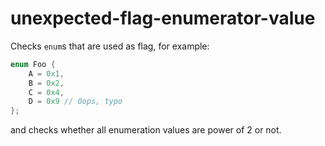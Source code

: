 # unexpected-flag-enumerator-value

Checks `enum`s that are used as flag, for example:

```cpp
enum Foo {
    A = 0x1,
    B = 0x2,
    C = 0x4,
    D = 0x9 // Oops, typo
};
```

and checks whether all enumeration values are power of 2 or not.
